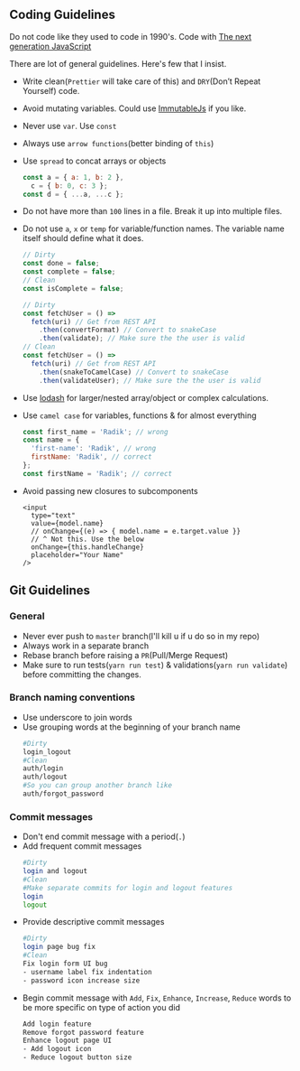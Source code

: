 ## Coding Guidelines

Do not code like they used to code in 1990's. Code with [The next generation JavaScript](https://babeljs.io/)

There are lot of general guidelines. Here's few that I insist.

- Write clean(`Prettier` will take care of this) and `DRY`(Don’t Repeat Yourself) code.
- Avoid mutating variables. Could use [ImmutableJs](https://facebook.github.io/immutable-js/) if you like.
- Never use `var`. Use `const`
- Always use `arrow functions`(better binding of `this`)
- Use `spread` to concat arrays or objects
  ```js
  const a = { a: 1, b: 2 },
    c = { b: 0, c: 3 };
  const d = { ...a, ...c };
  ```
- Do not have more than `100` lines in a file. Break it up into multiple files.
- Do not use `a`, `x` or `temp` for variable/function names. The variable name itself should define what it does.

  ```js
  // Dirty
  const done = false;
  const complete = false;
  // Clean
  const isComplete = false;

  // Dirty
  const fetchUser = () =>
    fetch(uri) // Get from REST API
      .then(convertFormat) // Convert to snakeCase
      .then(validate); // Make sure the the user is valid
  // Clean
  const fetchUser = () =>
    fetch(uri) // Get from REST API
      .then(snakeToCamelCase) // Convert to snakeCase
      .then(validateUser); // Make sure the the user is valid
  ```

- Use [lodash](https://lodash.com/) for larger/nested array/object or complex calculations.
- Use `camel case` for variables, functions & for almost everything
  ```js
  const first_name = 'Radik'; // wrong
  const name = {
    'first-name': 'Radik', // wrong
    firstName: 'Radik', // correct
  };
  const firstName = 'Radik'; // correct
  ```
- Avoid passing new closures to subcomponents
  ```
  <input
    type="text"
    value={model.name}
    // onChange={(e) => { model.name = e.target.value }}
    // ^ Not this. Use the below
    onChange={this.handleChange}
    placeholder="Your Name"
  />
  ```

## Git Guidelines

### General

- Never ever push to `master` branch(I'll kill u if u do so in my repo)
- Always work in a separate branch
- Rebase branch before raising a `PR`(Pull/Merge Request)
- Make sure to run tests(`yarn run test`) & validations(`yarn run validate`) before committing the changes.

### Branch naming conventions

- Use underscore to join words
- Use grouping words at the beginning of your branch name
  ```bash
  #Dirty
  login_logout
  #Clean
  auth/login
  auth/logout
  #So you can group another branch like
  auth/forgot_password
  ```

### Commit messages

- Don't end commit message with a period(`.`)
- Add frequent commit messages
  ```bash
  #Dirty
  login and logout
  #Clean
  #Make separate commits for login and logout features
  login
  logout
  ```
- Provide descriptive commit messages
  ```bash
  #Dirty
  login page bug fix
  #Clean
  Fix login form UI bug
  - username label fix indentation
  - password icon increase size
  ```
- Begin commit message with `Add`, `Fix`, `Enhance`, `Increase`, `Reduce` words to be more specific on type of action you did
  ```bash
  Add login feature
  Remove forgot password feature
  Enhance logout page UI
  - Add logout icon
  - Reduce logout button size
  ```
